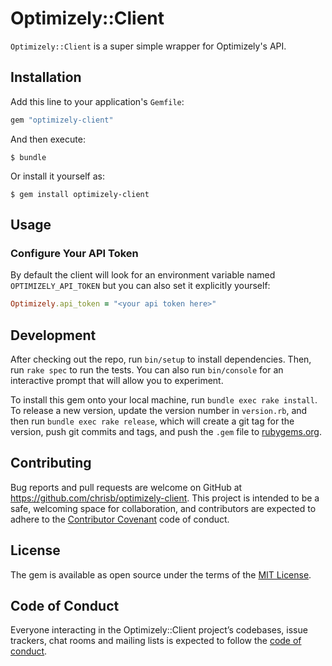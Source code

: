 # Optimizely::Client

`Optimizely::Client` is a super simple wrapper for Optimizely's API.

## Installation

Add this line to your application's `Gemfile`:

```ruby
gem "optimizely-client"
```

And then execute:

    $ bundle

Or install it yourself as:

    $ gem install optimizely-client

## Usage

### Configure Your API Token

By default the client will look for an environment variable named `OPTIMIZELY_API_TOKEN` but you can also set it explicitly yourself:

```ruby
Optimizely.api_token = "<your api token here>"
```

## Development

After checking out the repo, run `bin/setup` to install dependencies. Then, run `rake spec` to run the tests. You can also run `bin/console` for an interactive prompt that will allow you to experiment.

To install this gem onto your local machine, run `bundle exec rake install`. To release a new version, update the version number in `version.rb`, and then run `bundle exec rake release`, which will create a git tag for the version, push git commits and tags, and push the `.gem` file to [rubygems.org](https://rubygems.org).

## Contributing

Bug reports and pull requests are welcome on GitHub at https://github.com/chrisb/optimizely-client. This project is intended to be a safe, welcoming space for collaboration, and contributors are expected to adhere to the [Contributor Covenant](http://contributor-covenant.org) code of conduct.

## License

The gem is available as open source under the terms of the [MIT License](https://opensource.org/licenses/MIT).

## Code of Conduct

Everyone interacting in the Optimizely::Client project’s codebases, issue trackers, chat rooms and mailing lists is expected to follow the [code of conduct](https://github.com/chrisb/optimizely-client/blob/master/CODE_OF_CONDUCT.md).
